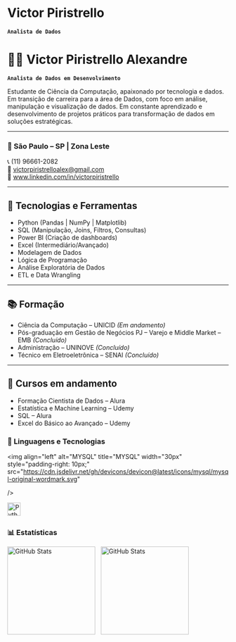 
# Victor Piristrello

**`Analista de Dados`**

# 👨‍💻 Victor Piristrello Alexandre

**`Analista de Dados em Desenvolvimento`**

Estudante de Ciência da Computação, apaixonado por tecnologia e dados. Em transição de carreira para a área de Dados, com foco em análise, manipulação e visualização de dados. Em constante aprendizado e desenvolvimento de projetos práticos para transformação de dados em soluções estratégicas.

---

### 📍 São Paulo – SP | Zona Leste  
📞 (11) 96661-2082  
📧 victorpiristrelloalex@gmail.com  
🔗 www.linkedin.com/in/victorpiristrello  

---

## 🔧 Tecnologias e Ferramentas

- Python (Pandas | NumPy | Matplotlib)
- SQL (Manipulação, Joins, Filtros, Consultas)
- Power BI (Criação de dashboards)
- Excel (Intermediário/Avançado)
- Modelagem de Dados
- Lógica de Programação
- Análise Exploratória de Dados
- ETL e Data Wrangling

---

## 📚 Formação

- Ciência da Computação – UNICID *(Em andamento)*  
- Pós-graduação em Gestão de Negócios PJ – Varejo e Middle Market – EMB *(Concluído)*  
- Administração – UNINOVE *(Concluído)*  
- Técnico em Eletroeletrônica – SENAI *(Concluído)*  

---

## 🚀 Cursos em andamento

- Formação Cientista de Dados – Alura  
- Estatística e Machine Learning – Udemy  
- SQL – Alura  
- Excel do Básico ao Avançado – Udemy  


### 🤖 Linguagens e Tecnologias

<img 
    align="left" 
    alt="MYSQL"
    title="MYSQL" 
    width="30px" 
    style="padding-right: 10px;" 
    src="https://cdn.jsdelivr.net/gh/devicons/devicon@latest/icons/mysql/mysql-original-wordmark.svg"
          
/>

<img 
    align="left" 
    alt="Python" 
    title="Python"
    width="30px" 
    style="padding-right: 10px;" 
    src="https://cdn.jsdelivr.net/gh/devicons/devicon@latest/icons/python/python-original.svg" 
/>

<br/>
<br/>

### 📊 Estatísticas

<p>
  <img 
    align="left" 
    alt="GitHub Stats" 
    height="200" 
    style="padding-right: 10px;" 
    src="https://github-readme-stats.vercel.app/api?username=VictorPiristrello&show_icons=true&theme=tokyonight&include_all_commits=true&locale=pt-br" 
  />

<img 
      align="left" 
      alt="GitHub Stats" 
      height="200" 
      src="https://github-readme-stats.vercel.app/api/top-langs/?username=VictorPiristrello&theme=tokyonight&layout=compact&custom_title=Tecnologias&langs_count=9" 
  />

</p>

